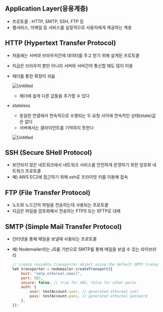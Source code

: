 ## Application Layer(응용계층)

- 프로토콜 : HTTP, SMTP, SSH, FTP 등
- 웹서비스, 이메일 등 서비스를 실질적으로 사용자에게 제공하는 계층

## HTTP (Hypertext Transfer Protocol)

- 처음에는 서버와 브라우저간에 데이터를 주고 받기 위해 설계된 프로토콜
- 지금은 브라우저 뿐만 아니라 서버와 서버간의 통신할 때도 많이 이용
- 헤더를 통한 확장이 쉬움

  ![Untitled](https://user-images.githubusercontent.com/47595515/207835227-4e4b0de2-0f40-46fe-af97-81d2e6dd7b9c.png)

    - 헤더에 쉽게 다른 값들을 추가할 수 있다
- stateless
    - 동일한 연결에서 연속적으로 수행되는 두 요청 사이에 연속적인 상태(state)값은 없다
    - 서버에서는 클라이언트를 기억하지 못한다

  ![Untitled](https://user-images.githubusercontent.com/47595515/207835247-345737b1-0ec9-43fd-92b5-ba90985451d9.png)


## SSH (Secure SHell Protocol)

- 보안되지 않은 네트워크에서 네트워크 서비스를 안전하게 운영하기 위한 암호화 네트워크 프로토콜
- 예) AWS EC2에 접근하기 위해 ssh로 프라이빗 키를 이용해 접속

## FTP (File Transfer Protocol)

- 노드와 노드간의 파일을 전송하는데 사용되는 프로토콜
- 지금은 파일을 암호화해서 전송하는 FTPS 또는 SFTP로 대체

## SMTP (Simple Mail Transfer Protocol)

- 인터넷을 통해 메일을 보낼때 사용되는 프로토콜
- 예) Nodemailer라는 JS를 기반으로 SMTP를 통해 메일을 보낼 수 있는 라이브러리

    ```jsx
    // create reusable transporter object using the default SMTP transport
    let transporter = nodemailer.createTransport({
    	host: "smtp.ethereal.email",
    	port: 587,
    	secure: false, // true for 465, false for other ports
    	auth: {
    		user: testAccount.user, // generated ethereal user
    		pass: testAccount.pass, // generated ethereal password
    	},
    });
    ```